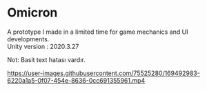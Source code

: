 # Omicron
A prototype I made in a limited time for game mechanics and UI developments.<br>
Unity version : 2020.3.27<br>

Not: Basit text hatası vardır.

https://user-images.githubusercontent.com/75525280/169492983-6220a1a5-0f07-454e-8636-0cc691355961.mp4
